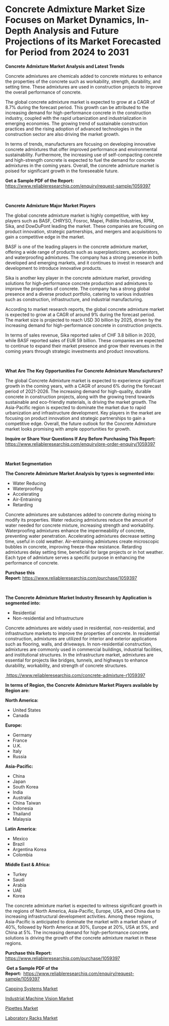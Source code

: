 <p><h1>Concrete Admixture Market Size Focuses on Market Dynamics, In-Depth Analysis and Future Projections of its Market Forecasted for Period from 2024 to 2031</h1></p><p><strong>Concrete Admixture Market Analysis and Latest Trends</strong></p>
<p><p>Concrete admixtures are chemicals added to concrete mixtures to enhance the properties of the concrete such as workability, strength, durability, and setting time. These admixtures are used in construction projects to improve the overall performance of concrete.</p><p>The global concrete admixture market is expected to grow at a CAGR of 8.7% during the forecast period. This growth can be attributed to the increasing demand for high-performance concrete in the construction industry, coupled with the rapid urbanization and industrialization in emerging economies. The growing trend of sustainable construction practices and the rising adoption of advanced technologies in the construction sector are also driving the market growth.</p><p>In terms of trends, manufacturers are focusing on developing innovative concrete admixtures that offer improved performance and environmental sustainability. Furthermore, the increasing use of self-compacting concrete and high-strength concrete is expected to fuel the demand for concrete admixtures in the coming years. Overall, the concrete admixture market is poised for significant growth in the foreseeable future.</p></p>
<p><strong>Get a Sample PDF of the Report:&nbsp;</strong> <a href="https://www.reliableresearchiq.com/enquiry/request-sample/1059397">https://www.reliableresearchiq.com/enquiry/request-sample/1059397</a></p>
<p>&nbsp;</p>
<p><strong>Concrete Admixture Major Market Players</strong></p>
<p><p>The global concrete admixture market is highly competitive, with key players such as BASF, CHRYSO, Fosroc, Mapei, Pidilite Industries, RPM, Sika, and DowDuPont leading the market. These companies are focusing on product innovation, strategic partnerships, and mergers and acquisitions to gain a competitive edge in the market.</p><p>BASF is one of the leading players in the concrete admixture market, offering a wide range of products such as superplasticizers, accelerators, and waterproofing admixtures. The company has a strong presence in both developed and emerging markets, and it continues to invest in research and development to introduce innovative products.</p><p>Sika is another key player in the concrete admixture market, providing solutions for high-performance concrete production and admixtures to improve the properties of concrete. The company has a strong global presence and a diverse product portfolio, catering to various industries such as construction, infrastructure, and industrial manufacturing.</p><p>According to market research reports, the global concrete admixture market is expected to grow at a CAGR of around 9% during the forecast period. The market size is projected to reach USD 30 billion by 2025, driven by the increasing demand for high-performance concrete in construction projects.</p><p>In terms of sales revenue, Sika reported sales of CHF 3.8 billion in 2020, while BASF reported sales of EUR 59 billion. These companies are expected to continue to expand their market presence and grow their revenues in the coming years through strategic investments and product innovations.</p></p>
<p>&nbsp;</p>
<p><strong>What Are The Key Opportunities For Concrete Admixture Manufacturers?</strong></p>
<p><p>The global Concrete Admixture market is expected to experience significant growth in the coming years, with a CAGR of around 6% during the forecast period of 2021-2026. The increasing demand for high-quality, durable concrete in construction projects, along with the growing trend towards sustainable and eco-friendly materials, is driving the market growth. The Asia-Pacific region is expected to dominate the market due to rapid urbanization and infrastructure development. Key players in the market are focusing on product innovation and strategic partnerships to gain a competitive edge. Overall, the future outlook for the Concrete Admixture market looks promising with ample opportunities for growth.</p></p>
<p><strong>Inquire or Share Your Questions If Any Before Purchasing This Report:</strong> <a href="https://www.reliableresearchiq.com/enquiry/pre-order-enquiry/1059397">https://www.reliableresearchiq.com/enquiry/pre-order-enquiry/1059397</a></p>
<p>&nbsp;</p>
<p><strong>Market Segmentation</strong></p>
<p><strong>The Concrete Admixture Market Analysis by types is segmented into:</strong></p>
<p><ul><li>Water Reducing</li><li>Waterproofing</li><li>Accelerating</li><li>Air-Entraining</li><li>Retarding</li></ul></p>
<p><p>Concrete admixtures are substances added to concrete during mixing to modify its properties. Water reducing admixtures reduce the amount of water needed for concrete mixture, increasing strength and workability. Waterproofing admixtures enhance the impermeability of concrete, preventing water penetration. Accelerating admixtures decrease setting time, useful in cold weather. Air-entraining admixtures create microscopic bubbles in concrete, improving freeze-thaw resistance. Retarding admixtures delay setting time, beneficial for large projects or in hot weather. Each type of admixture serves a specific purpose in enhancing the performance of concrete.</p></p>
<p><strong>Purchase this Report:&nbsp;</strong><a href="https://www.reliableresearchiq.com/purchase/1059397">https://www.reliableresearchiq.com/purchase/1059397</a></p>
<p>&nbsp;</p>
<p><strong>The Concrete Admixture Market Industry Research by Application is segmented into:</strong></p>
<p><ul><li>Residential</li><li>Non-residential and Infrastructure</li></ul></p>
<p><p>Concrete admixtures are widely used in residential, non-residential, and infrastructure markets to improve the properties of concrete. In residential construction, admixtures are utilized for interior and exterior applications such as flooring, walls, and driveways. In non-residential construction, admixtures are commonly used in commercial buildings, industrial facilities, and institutional structures. In the infrastructure market, admixtures are essential for projects like bridges, tunnels, and highways to enhance durability, workability, and strength of concrete structures.</p></p>
<p><a href="https://www.reliableresearchiq.com/concrete-admixture-r1059397">&nbsp;https://www.reliableresearchiq.com/concrete-admixture-r1059397</a></p>
<p><strong>In terms of Region, the Concrete Admixture Market Players available by Region are:</strong></p>
<p>
    <p> <strong> North America: </strong>
        <ul>
            <li>United States</li>
            <li>Canada</li>
        </ul>
        </p> 
    <p> <strong> Europe: </strong>
        <ul>
            <li>Germany</li>
            <li>France</li>
            <li>U.K.</li>
            <li>Italy</li>
            <li>Russia</li>
        </ul>
        </p> 
    <p> <strong> Asia-Pacific: </strong>
        <ul>
            <li>China</li>
            <li>Japan</li>
            <li>South Korea</li>
            <li>India</li>
            <li>Australia</li>
            <li>China Taiwan</li>
            <li>Indonesia</li>
            <li>Thailand</li>
            <li>Malaysia</li>
        </ul>
        </p> 
    <p> <strong> Latin America: </strong>
        <ul>
            <li>Mexico</li>
            <li>Brazil</li>
            <li>Argentina Korea</li>
            <li>Colombia</li>
        </ul>
        </p> 
    <p> <strong> Middle East & Africa: </strong>
        <ul>
            <li>Turkey</li>
            <li>Saudi</li>
            <li>Arabia</li>
            <li>UAE</li>
            <li>Korea</li>
        </ul>
    </p>
    </p>
<p><p>The concrete admixture market is expected to witness significant growth in the regions of North America, Asia-Pacific, Europe, USA, and China due to increasing infrastructural development activities. Among these regions, Asia-Pacific is anticipated to dominate the market with a market share of 40%, followed by North America at 30%, Europe at 20%, USA at 5%, and China at 5%. The increasing demand for high-performance concrete solutions is driving the growth of the concrete admixture market in these regions.</p></p>
<p><strong>Purchase this Report: </strong><a href="https://www.reliableresearchiq.com/purchase/1059397">https://www.reliableresearchiq.com/purchase/1059397</a></p>
<p>&nbsp;<strong>Get a Sample PDF of the Report:&nbsp;&nbsp;</strong><a href="https://www.reliableresearchiq.com/enquiry/request-sample/1059397">https://www.reliableresearchiq.com/enquiry/request-sample/1059397</a></p>
<p><strong></strong></p>
<p><p><a href="https://github.com/btwcqfvq34/Market-Research-Report-List-2/blob/main/capping-systems-market.md">Capping Systems Market</a></p><p><a href="https://github.com/nicoletavirag/Market-Research-Report-List-4/blob/main/industrial-machine-vision-market.md">Industrial Machine Vision Market</a></p><p><a href="https://github.com/JosephMorgnlvXXff/Market-Research-Report-List-1/blob/main/pipettes-market.md">Pipettes Market</a></p><p><a href="https://github.com/ochgvvcj16/Market-Research-Report-List-1/blob/main/laboratory-racks-market.md">Laboratory Racks Market</a></p></p>